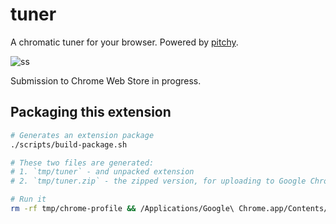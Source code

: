 # tuner

A chromatic tuner for your browser. Powered by [pitchy](https://github.com/ianprime0509/pitchy).

![ss](https://user-images.githubusercontent.com/193136/125518766-d8938442-1dcd-43f4-9233-f022bba575d4.png)

Submission to Chrome Web Store in progress.

## Packaging this extension

```bash
# Generates an extension package
./scripts/build-package.sh

# These two files are generated:
# 1. `tmp/tuner` - and unpacked extension
# 2. `tmp/tuner.zip` - the zipped version, for uploading to Google Chrome developer dashboard

# Run it
rm -rf tmp/chrome-profile && /Applications/Google\ Chrome.app/Contents/MacOS/Google\ Chrome --no-first-run --no-default-browser-check --user-data-dir="$PWD/tmp/chrome-profile" --load-extension="$PWD/tmp/tuner"
```
